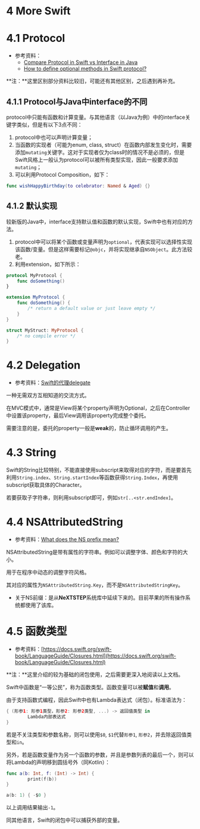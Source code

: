 # 4 More Swift

# 4.1 Protocol

- 参考资料：
    - [Compare Protocol in Swift vs Interface in Java](https://stackoverflow.com/questions/30859334/compare-protocol-in-swift-vs-interface-in-java)
    - [How to define optional methods in Swift protocol?](https://stackoverflow.com/questions/24032754/how-to-define-optional-methods-in-swift-protocol)

**注：**这里区别部分资料比较旧，可能还有其他区别，之后遇到再补充。

## 4.1.1 Protocol与Java中interface的不同

protocol中只能有函数和计算变量。与其他语言（以Java为例）中的interface关键字类似，但是有以下3点不同：

1. protocol中也可以声明计算变量；
2. 当函数的实现者（可能为enum, class, struct）在函数内部发生变化时，需要添加`mutating`关键字。这对于实现者仅为class时的情况不是必须的，但是Swift风格上一般认为protocol可以被所有类型实现，因此一般要求添加`mutating`；
3. 可以利用Protocol Composition，如下：

```swift
func wishHappyBirthday(to celebrator: Named & Aged) {}
```

## 4.1.2 默认实现

较新版的Java中，interface支持默认值和函数的默认实现，Swift中也有对应的方法。

1. protocol中可以将某个函数或变量声明为`optional`，代表实现可以选择性实现该函数/变量。但是这样需要标记`@objc`，并将实现继承自`NSObject`。此方法较老。
2. 利用extension，如下所示：

```swift
protocol MyProtocol {
    func doSomething()
}

extension MyProtocol {
    func doSomething() {
        /* return a default value or just leave empty */
    }
}

struct MyStruct: MyProtocol {
    /* no compile error */
}
```

# 4.2 Delegation

- 参考资料：[Swift的代理delegate](https://www.jianshu.com/p/c65f13683001)

一种无需双方互相知道的交流方式。

在MVC模式中，通常是View将某个property声明为Optional，之后在Controller中设置该property，最后View调用该property完成整个委托。

需要注意的是，委托的property一般是**weak**的，防止循环调用的产生。

# 4.3 String

Swift的String比较特别，不能直接使用subscript来取得对应的字符，而是要首先利用`String.index`、`String.startIndex`等函数获得`String.Index`，再使用subscript获取具体的Character。

若要获取子字符串，则利用subscript即可，例如`str[..<str.endIndex]`。

# 4.4 NSAttributedString

- 参考资料：[What does the NS prefix mean?](https://stackoverflow.com/questions/473758/what-does-the-ns-prefix-mean)

NSAttributedString是带有属性的字符串。例如可以调整字体、颜色和字符的大小。

用于在程序中动态的调整字符风格。

其对应的属性为`NSAttributedString.Key`，而不是`NSAttributedStringKey`。

- 关于NS前缀：是从**NeXTSTEP**系统库中延续下来的。目前苹果的所有操作系统都使用了该库。

# 4.5 函数类型

- 参考资料：[https://docs.swift.org/swift-book/LanguageGuide/Closures.html](https://docs.swift.org/swift-book/LanguageGuide/Closures.html)

**注：**这里介绍的较为基础的闭包使用，之后需要更深入地阅读以上文档。

Swift中函数是“一等公民”，称为函数类型。函数变量可以被**赋值**和**调用**。

由于支持函数式编程，因此Swift中也有Lambda表达式（闭包）。标准语法为：

```swift
{ (形参1: 形参1类型，形参2: 形参2类型, ...) -> 返回值类型 in
		Lambda内部表达式
}
```

若是不关注类型和参数名称，则可以使用`$0`, `$1`代替`形参1`, `形参2`，并去除返回值类型和`in`。

另外，若是函数变量作为另一个函数的参数，并且是参数列表的最后一个，则可以将Lambda的声明移到圆括号外（同Kotlin）：

```swift
func a(b: Int, f: (Int) -> Int) {
		print(f(b))
}

a(b: 1) { -$0 }
```

以上调用结果输出`-1`。

同其他语言，Swift的闭包中可以捕获外部的变量。